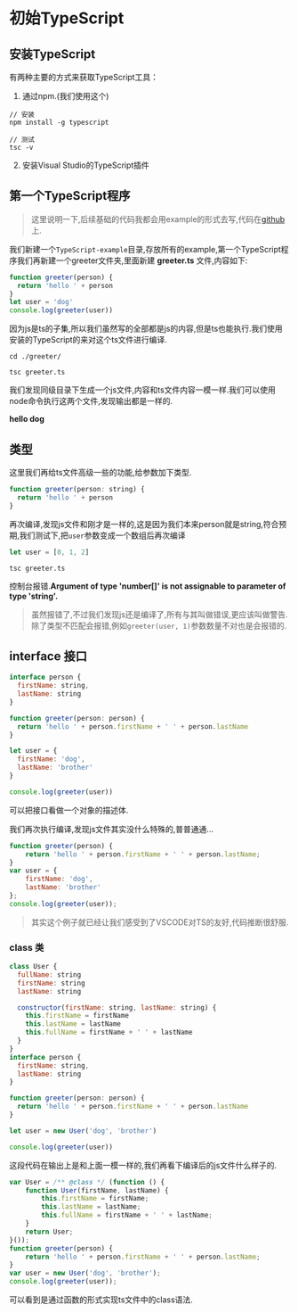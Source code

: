 # 初始TypeScript

## 安装TypeScript

有两种主要的方式来获取TypeScript工具：
1. 通过npm.(我们使用这个)
```
// 安装
npm install -g typescript 

// 测试
tsc -v
```
2. 安装Visual Studio的TypeScript插件

## 第一个TypeScript程序
>这里说明一下,后续基础的代码我都会用example的形式去写,代码在[github](https://github.com/dogdogbrother/TypeScript-example)上.

我们新建一个`TypeScript-example`目录,存放所有的example,第一个TypeScript程序我们再新建一个greeter文件夹,里面新建 **greeter.ts** 文件,内容如下:
```js
function greeter(person) {
  return 'hello ' + person
}
let user = 'dog'
console.log(greeter(user))
```
因为js是ts的子集,所以我们虽然写的全部都是js的内容,但是ts也能执行.我们使用安装的TypeScript的来对这个ts文件进行编译.
```
cd ./greeter/

tsc greeter.ts
```
我们发现同级目录下生成一个js文件,内容和ts文件内容一模一样.我们可以使用node命令执行这两个文件,发现输出都是一样的.

**hello dog**

## 类型

这里我们再给ts文件高级一些的功能,给参数加下类型.
```js
function greeter(person: string) {
  return 'hello ' + person
}
```
再次编译,发现js文件和刚才是一样的,这是因为我们本来person就是string,符合预期,我们测试下,把`user`参数变成一个数组后再次编译
```js
let user = [0, 1, 2]
```
```
tsc greeter.ts
```
控制台报错.**Argument of type 'number[]' is not assignable to parameter of type 'string'.**

>虽然报错了,不过我们发现js还是编译了,所有与其叫做错误,更应该叫做警告.  
除了类型不匹配会报错,例如`greeter(user, 1)`参数数量不对也是会报错的.

## interface 接口 
```js
interface person {
  firstName: string,
  lastName: string
}

function greeter(person: person) {
  return 'hello ' + person.firstName + ' ' + person.lastName
}

let user = {
  firstName: 'dog',
  lastName: 'brother'
}

console.log(greeter(user))
```
可以把接口看做一个对象的描述体.

我们再次执行编译,发现js文件其实没什么特殊的,普普通通...
```js
function greeter(person) {
    return 'hello ' + person.firstName + ' ' + person.lastName;
}
var user = {
    firstName: 'dog',
    lastName: 'brother'
};
console.log(greeter(user));
```
>其实这个例子就已经让我们感受到了VSCODE对TS的友好,代码推断很舒服.

### class 类
```js
class User {
  fullName: string
  firstName: string
  lastName: string

  constructor(firstName: string, lastName: string) {
    this.firstName = firstName
    this.lastName = lastName
    this.fullName = firstName + ' ' + lastName
  }
}
interface person {
  firstName: string,
  lastName: string
}

function greeter(person: person) {
  return 'hello ' + person.firstName + ' ' + person.lastName
}

let user = new User('dog', 'brother')

console.log(greeter(user))
```
这段代码在输出上是和上面一模一样的,我们再看下编译后的js文件什么样子的.
```js
var User = /** @class */ (function () {
    function User(firstName, lastName) {
        this.firstName = firstName;
        this.lastName = lastName;
        this.fullName = firstName + ' ' + lastName;
    }
    return User;
}());
function greeter(person) {
    return 'hello ' + person.firstName + ' ' + person.lastName;
}
var user = new User('dog', 'brother');
console.log(greeter(user));
```
可以看到是通过函数的形式实现ts文件中的class语法.

